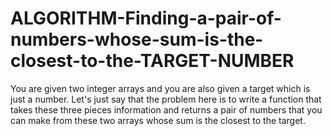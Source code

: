 # ALGORITHM-Finding-a-pair-of-numbers-whose-sum-is-the-closest-to-the-TARGET-NUMBER
You are given two integer arrays and you are also given a target which is just a number. Let's just say that the problem here is to write a function that takes these three pieces information and returns a pair of numbers that you can make from these two arrays whose sum is the closest to the target.
